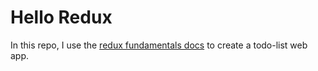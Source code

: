 # Hello Redux

In this repo, I use the [redux fundamentals docs](https://redux.js.org/tutorials/fundamentals) to create a todo-list web app.  